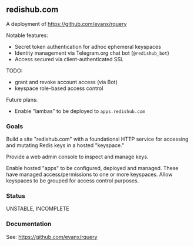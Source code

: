 
## redishub.com

A deployment of https://github.com/evanx/rquery

Notable features:
- Secret token authentication for adhoc ephemeral keyspaces
- Identity management via Telegram.org chat bot (`@redishub_bot`)
- Access secured via client-authenticated SSL

TODO:
- grant and revoke account access (via Bot)
- keyspace role-based access control

Future plans:
- Enable "lambas" to be deployed to `apps.redishub.com`

### Goals 

Build a site "redishub.com" with a foundational HTTP service for accessing and mutating Redis keys in a hosted "keyspace."

Provide a web admin console to inspect and manage keys.

Enable hosted "apps" to be configured, deployed and managed. These have managed access/permissions to one or more keyspaces. Allow keyspaces to be grouped for access control purposes.

### Status

UNSTABLE, INCOMPLETE

### Documentation

See: https://github.com/evanx/rquery

